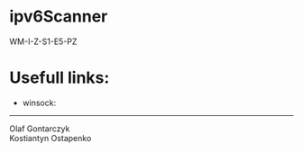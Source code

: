 # ipv6Scanner
WM-I-Z-S1-E5-PZ

# Usefull links:

<ul>
  <li>winsock:</li>
</ul>
<hr>
Olaf Gontarczyk<br/>
Kostiantyn Ostapenko</br>
